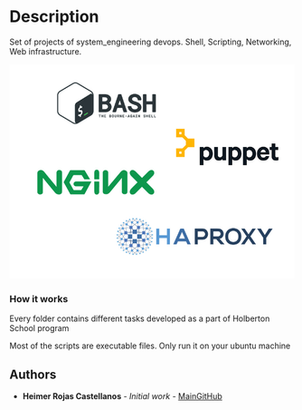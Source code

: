 # Description

Set of projects of system_engineering devops. Shell, Scripting, Networking, Web infrastructure.

![alt text](https://github.com/HeimerR/holberton-system_engineering-devops/blob/master/Devops.jpg)

### How it works

Every folder contains different tasks developed as a part of Holberton School program 

Most of the scripts are executable files. Only run it on your ubuntu machine

## Authors

* **Heimer Rojas Castellanos** - *Initial work* - [MainGitHub](https://github.com/heimerr)
